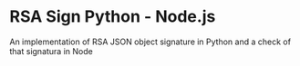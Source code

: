 # RSA Sign Python - Node.js
An implementation of RSA JSON object signature in Python and a check of that signatura in Node
